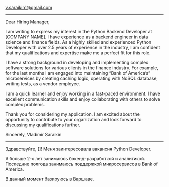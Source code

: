 [v.saraikin1@gmail.com](mailto:v.saraikin1@gmail.com)

---

Dear Hiring Manager,

I am writing to express my interest in the Python Backend Developer at [COMPANY NAME]. I have experience as a backend engineer in data science and finance fields. As a highly skilled and experienced Python Developer with over 2.5 years of experience in the industry, I am confident that my qualifications and expertise make me a perfect fit for this role.

I have a strong background in developing and implementing complex software solutions for various clients in the finance industry. For example, for the last months I am engaged into maintaining “Bank of America’s” microservices by creating caching logic, operating with NoSQL database, writing tests, as a vendor employee.

I am a quick learner and enjoy working in a fast-paced environment. I have excellent communication skills and enjoy collaborating with others to solve complex problems.

Thank you for considering my application. I am excited about the opportunity to contribute to your organization and look forward to discussing my qualifications further.

Sincerely, Vladimir Saraikin

---

Здравствуйте, []! Меня заинтересовала вакансия Python Developer.

Я больше 2-х лет занимаюсь бэкенд-разработкой и аналитикой. Последние полгода занимаюсь поддержкой микросервисов в Bank of America.

В данный момент базируюсь в Варшаве.